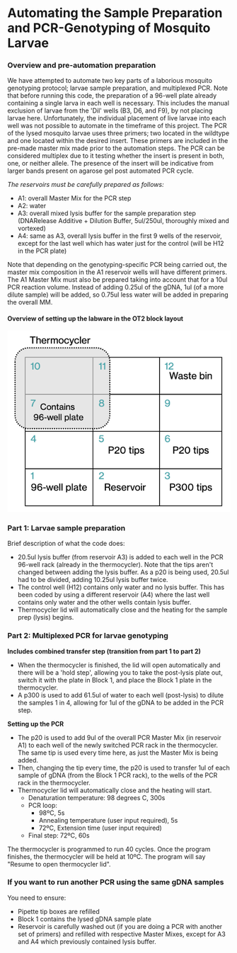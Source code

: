 # Automating the Sample Preparation and PCR-Genotyping of Mosquito Larvae

### Overview and pre-automation preparation
We have attempted to automate two key parts of a laborious mosquito genotyping protocol; larvae sample preparation, and multiplexed PCR.
Note that before running this code, the preparation of a 96-well plate already containing a single larva in each well is necessary.
  This includes the manual exclusion of larvae from the 'Dil' wells (B3, D6, and F9), by not placing larvae here.
  Unfortunately, the individual placement of live larvae into each well was not possible to automate in the timeframe of this project.
  The PCR of the lysed mosquito larvae uses three primers; two located in the wildtype and one located within the desired insert. These primers are included in the pre-made master mix made prior to the automation steps. The PCR can be considered multiplex due to it testing whether the insert is present in both, one, or neither allele. The presence of the insert will be indicative from larger bands present on agarose gel post automated PCR cycle.

_The reservoirs must be carefully prepared as follows:_
- A1: overall Master Mix for the PCR step
- A2: water
- A3: overall mixed lysis buffer for the sample preparation step (DNARelease Additive + Dilution Buffer, 5ul/250ul, thoroughly mixed and vortexed)
- A4: same as A3, overall lysis buffer in the first 9 wells of the reservoir, except for the last well which has water just for the control (will be H12 in the PCR plate)

Note that depending on the genotyping-specific PCR being carried out, the master mix composition in the A1 reservoir wells will have different primers.
The A1 Master Mix must also be prepared taking into account that for a 10ul PCR reaction volume. 
Instead of adding 0.25ul of the gDNA, 1ul (of a more dilute sample) will be added, so 0.75ul less water will be added in preparing the overall MM. 

#### Overview of setting up the labware in the OT2 block layout
![Here is how you would set up the blocks](asset/LabwareOverview.png)
### Part 1: Larvae sample preparation
Brief description of what the code does:
- 20.5ul lysis buffer (from reservoir A3) is added to each well in the PCR 96-well rack (already in the thermocycler). Note that the tips aren't changed between adding the lysis buffer. As a p20 is being used, 20.5ul had to be divided, adding 10.25ul lysis buffer twice.
- The control well (H12) contains only water and no lysis buffer. This has been coded by using a different reservoir (A4) where the last well contains only water and the other wells contain lysis buffer.
- Thermocycler lid will automatically close and the heating for the sample prep (lysis) begins.

### Part 2: Multiplexed PCR for larvae genotyping
**Includes combined transfer step (transition from part 1 to part 2)**
- When the thermocycler is finished, the lid will open automatically and there will be a 'hold step', allowing you to take the post-lysis plate out, switch it with the plate in Block 1, and place the Block 1 plate in the thermocycler. 
- A p300 is used to add 61.5ul of water to each well (post-lysis) to dilute the samples 1 in 4, allowing for 1ul of the gDNA to be added in the PCR step.

**Setting up the PCR**
- The p20 is used to add 9ul of the overall PCR Master Mix (in reservoir A1) to each well of the newly switched PCR rack in the thermocycler. The same tip is used every time here, as just the Master Mix is being added.
- Then, changing the tip every time, the p20 is used to transfer 1ul of each sample of gDNA (from the Block 1 PCR rack), to the wells of the PCR rack in the thermocycler.
- Thermocycler lid will automatically close and the heating will start.
    - Denaturation temperature: 98 degrees C, 300s
    - PCR loop:
        - 98ºC, 5s
        - Annealing temperature (user input required), 5s
        - 72ºC, Extension time (user input required)
    - Final step: 72ºC, 60s

The thermocycler is programmed to run 40 cycles. Once the program finishes, the thermocycler will be held at 10ºC. The program will say "Resume to open thermocycler lid".

### If you want to run another PCR using the same gDNA samples
You need to ensure:
- Pipette tip boxes are refilled
- Block 1 contains the lysed gDNA sample plate
- Reservoir is carefully washed out (if you are doing a PCR with another set of primers) and refilled with respective Master Mixes, except for A3 and A4 which previously contained lysis buffer.
